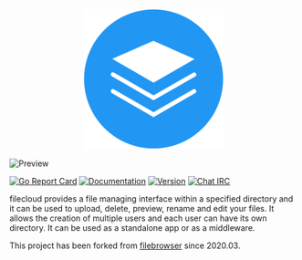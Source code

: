 <p align="center">
  <img src="./frontend/public/img/logo.svg" width="245"/>
</p>


![Preview](https://user-images.githubusercontent.com/5447088/50716739-ebd26700-107a-11e9-9817-14230c53efd2.gif)

[![Go Report Card](https://goreportcard.com/badge/github.com/dream10201/filecloud?style=flat-square)](https://goreportcard.com/report/github.com/dream10201/filecloud)
[![Documentation](https://img.shields.io/badge/godoc-reference-blue.svg?style=flat-square)](http://godoc.org/github.com/dream10201/filecloud)
[![Version](https://img.shields.io/github/release/dream10201/filecloud.svg?style=flat-square)](https://github.com/dream10201/filecloud/releases/latest)
[![Chat IRC](https://img.shields.io/badge/freenode-%23filecloud-blue.svg?style=flat-square)](http://webchat.freenode.net/?channels=%23filecloud)

filecloud provides a file managing interface within a specified directory and it can be used to upload, delete, preview, rename and edit your files. It allows the creation of multiple users and each user can have its own directory. It can be used as a standalone app or as a middleware.

This project has been forked from
[filebrowser](https://github.com/filebrowser/filebrowser) since 2020.03.
